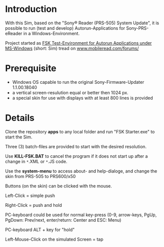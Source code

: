 # Introduction #

With this Sim, based on the "Sony® Reader (PRS-505) System Update", it is possible to run (test and develop) Autorun-Applications for Sony-PRS-eReader in a Windows-Environment.

Project started as [FSK Test-Environment for Autorun Applications under MS-Windows](http://www.mobileread.com/forums/showthread.php?t=84539) (short: Sim) tread on www.mobileread.com/forums/

# Prerequisite #
  * Windows OS capable to run the original Sony-Firmware-Updater 1.1.00.18040
  * a vertical screen-resulution equal or better then 1024 px.
  * a special skin for use with displays with at least 800 lines is provided

# Details #

Clone the repository **apps** to any local folder and run "FSK Starter.exe" to start the Sim.

Three (3) batch-files are provided to start with the desired resolution.

Use **KILL-FSK.BAT** to cancel the program if it does not start up after a change in `*`.XML or `*`.JS code.

Use the **system-menu** to access about- and help-dialoge, and change the skin from PRS-505 to PRS600/x50

Buttons (on the skin) can be clicked with the mouse.

Left-Click = simple push

Right-Click = push and hold

PC-keyboard could be used for normal key-press (0-9, arrow-keys, PgUp, PgDown: Prev/next, enter/return: Center and ESC: Menu)

PC-keyboard ALT + key for "hold"

Left-Mouse-Click on the simulated Screen = tap